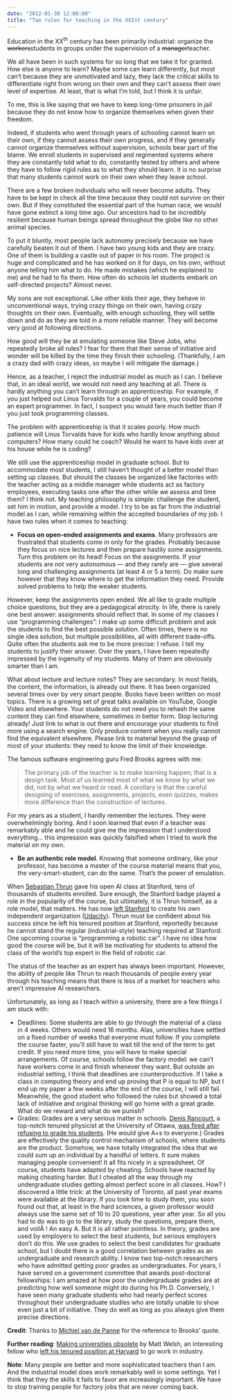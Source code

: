 ```yaml
---
date: "2012-01-30 12:00:00"
title: "Two rules for teaching in the XXIst century"
---
```




Education in the XX<sup>th</sup> century has been primarily industrial: organize the <del datetime="2012-01-27T13:58:46+00:00">workers</del>students in groups under the supervision of a <del datetime="2012-01-27T13:58:46+00:00">manager</del>teacher.

We all have been in such systems for so long that we take it for granted. How else is anyone to learn? Maybe some can learn differently, but most can&rsquo;t because they are unmotivated and lazy, they lack the critical skills to differentiate right from wrong on their own and they can&rsquo;t assess their own level of expertise. At least, that is what I&rsquo;m told, but I think it is unfair.

To me, this is like saying that we have to keep long-time prisoners in jail because they do not know how to organize themselves when given their freedom.

Indeed, if students who went through years of schooling cannot learn on their own, if they cannot assess their own progress, and if they generally cannot organize themselves without supervision, schools bear part of the blame. We enroll students in supervised and regimented systems where they are constantly told what to do, constantly tested by others and where they have to follow rigid rules as to what they should learn. It is no surprise that many students cannot work on their own when they leave school.

There are a few broken individuals who will never become adults. They have to be kept in check all the time because they could not survive on their own. But if they constituted the essential part of the human race, we would have gone extinct a long time ago. Our ancestors had to be incredibly resilient because human beings spread throughout the globe like no other animal species.

To put it bluntly, most people lack autonomy precisely because we have carefully beaten it out of them. I have two young kids and they are crazy. One of them is building a castle out of paper in his room. The project is huge and complicated and he has worked on it for days, on his own, without anyone telling him what to do. He made mistakes (which he explained to me) and he had to fix them. How often do schools let students embark on self-directed projects? Almost never.

My sons are not exceptional. Like other kids their age, they behave in unconventional ways, trying crazy things on their own, having crazy thoughts on their own. Eventually, with enough schooling, they will settle down and do as they are told in a more reliable manner. They will become very good at following directions.

How good will they be at emulating someone like Steve Jobs, who repeatedly broke all rules? I fear for them that their sense of initiative and wonder will be killed by the time they finish their schooling. (Thankfully, I am a crazy dad with crazy ideas, so maybe I will mitigate the damage.)

Hence, as a teacher, I reject the industrial model as much as I can. I believe that, in an ideal world, we would not need any teaching at all. There is hardly anything you can&rsquo;t learn through an apprenticeship. For example, if you just helped out Linus Torvalds for a couple of years, you could become an expert programmer. In fact, I suspect you would fare much better than if you just took programming classes.

The problem with apprenticeship is that it scales poorly. How much patience will Linus Torvalds have for kids who hardly know anything about computers? How many could he coach? Would he want to have kids over at his house while he is coding?

We still use the apprenticeship model in graduate school. But to accommodate most students, I still haven&rsquo;t thought of a better model than setting up classes. But should the classes be organized like factories with the teacher acting as a middle manager while students act as factory employees, executing tasks one after the other while we assess and time them? I think not. My teaching philosophy is simple: challenge the student, set him in motion, and provide a model. I try to be as far from the industrial model as I can, while remaining within the accepted boundaries of my job. I have two rules when it comes to teaching:

- __Focus on open-ended assignments and exams__. Many professors are frustrated that students come in only for the grades. Probably because they focus on nice lectures and then prepare hastily some assignments. Turn this problem on its head! Focus on the assignments. If your students are not very autonomous &mdash; and they rarely are &mdash; give several long and challenging assignments (at least 4 or 5 a term). Do make sure however that they know where to get the information they need. Provide solved problems to help the weaker students.

However, keep the assignments open ended. We all like to grade multiple choice questions, but they are a pedagogical atrocity. In life, there is rarely one best answer: assignments should reflect that. In some of my classes I use &ldquo;programming challenges&rdquo;: I make up some difficult problem and ask the students to find the best possible solution. Often times, there is no single idea solution, but multiple possibilities, all with different trade-offs. Quite often the students ask me to be more precise: I refuse. I tell my students to justify their answer. Over the years, I have been repeatedly impressed by the ingenuity of my students. Many of them are obviously smarter than I am.

What about lecture and lecture notes? They are secondary. In most fields, the content, the information, is already out there. It has been organized several times over by very smart people. Books have been written on most topics. There is a growing set of great talks available on YouTube, Google Video and elsewhere. Your students do not need you to rehash the same content they can find elsewhere, sometimes in better form. Stop lecturing already! Just link to what is out there and encourage your students to find more using a search engine. Only produce content when you really cannot find the equivalent elsewhere. Please link to material beyond the grasp of most of your students: they need to know the limit of their knowledge.

The famous software engineering guru Fred Brooks agrees with me:

>The primary job of the teacher is to make learning happen; that is a design task. Most of us learned most of what we know by what we did, not by what we heard or read. A corollary is that the careful designing of exercises, assignments, projects, even quizzes, makes more difference than the construction of lectures.

For my years as a student, I hardly remember the lectures. They were overwhelmingly boring. And I soon learned that even if a teacher was remarkably able and he could give me the impression that I understood everything&hellip; this impression was quickly falsified when I tried to work the material on my own.
- __Be an authentic role model__. Knowing that someone ordinary, like your professor, has become a master of the course material means that you, the very-smart-student, can do the same. That&rsquo;s the power of emulation.

When [Sebastian Thrun](https://en.wikipedia.org/wiki/Sebastian_Thrun) gave his open AI class at Stanford, tens of thousands of students enrolled. Sure enough, the Stanford badge played a role in the popularity of the course, but ultimately, it is Thrun himself, as a role model, that matters. He has now [left Stanford](http://blogs.reuters.com/felix-salmon/2012/01/23/udacity-and-the-future-of-online-universities/) to create his own independent organization ([Udacity](http://www.udacity.com/)). Thrun must be confident about his success since he left his tenured position at Stanford, reportedly because he cannot stand the regular (industrial-style) teaching required at Stanford. One upcoming course is &ldquo;programming a robotic car&rdquo;. I have no idea how good the course will be, but it will be motivating for students to attend the class of the world&rsquo;s top expert in the field of robotic car.

The status of the teacher as an expert has always been important. However, the ability of people like Thrun to reach thousands of people every year through his teaching means that there is less of a market for teachers who aren&rsquo;t impressive AI researchers.


Unfortunately, as long as I teach within a university, there are a few things I am stuck with:

- Deadlines: Some students are able to go through the material of a class in 4 weeks. Others would need 16 months. Alas, universities have settled on a fixed number of weeks that everyone must follow. If you complete the course faster, you&rsquo;ll still have to wait till the end of the term to get credit. If you need more time, you will have to make special arrangements. Of course, schools follow the factory model: we can&rsquo;t have workers come in and finish whenever they want. But outside an industrial setting, I think that deadlines are counterproductive. If I take a class in computing theory and end up proving that P is equal to NP, but I end up my paper a few weeks after the end of the course, I will still fail. Meanwhile, the good student who followed the rules but showed a total lack of initiative and original thinking will go home with a great grade. What do we reward and what do we punish? 
- Grades: Grades are a very serious matter in schools. [Denis Rancourt](https://activistteacher.blogspot.com/), a top-notch tenured physicist at the University of Ottawa, [was fired after refusing to grade his students](/lemire/blog/2009/01/13/must-a-professor-grade-his-students/). (He would give A+s to everyone.) Grades are effectively the quality control mechanism of schools, where students are the product. Somehow, we have totally integrated the idea that we could sum up an individual by a handful of letters. It sure makes managing people convenient! It all fits nicely in a spreadsheet. Of course, students have adapted by cheating. Schools have reacted by making cheating harder. But I cheated all the way through my undergraduate studies getting almost perfect score in all classes. How? I discovered a little trick: at the University of Toronto, all past year exams were available at the library. If you took time to study them, you soon found out that, at least in the hard sciences, a given professor would always use the same set of 10 to 20 questions, year after year. So all you had to do was to go to the library, study the questions, prepare them, and voilÃ ! An easy A. But it is all rather pointless. In theory, grades are used by employers to select the best students, but serious employers don&rsquo;t do this. We use grades to select the best candidates for graduate school, but I doubt there is a good correlation between grades as an undergraduate and research ability. I know two top-notch researchers who have admitted getting poor grades as undergraduates. For years, I have served on a government committee that awards post-doctoral fellowships: I am amazed at how poor the undergraduate grades are at predicting how well someone might do during his Ph.D. Conversely, I have seen many graduate students who had nearly perfect scores throughout their undergraduate studies who are totally unable to show even just a bit of initiative. They do well as long as you always give them precise directions. 


__Credit__: Thanks to [Michiel van de Panne](http://www.cs.ubc.ca/~van/) for the reference to Brooks&rsquo; quote.

__Further reading__: [Making universities obsolete](https://matt-welsh.blogspot.com/2012/01/making-universities-obsolete.html) by Matt Welsh, an interesting fellow who [left his tenured position at Harvard](/lemire/blog/2010/11/22/why-you-may-not-like-your-job-even-though-everyone-envies-you/) to go work in industry.

__Note__: Many people are better and more sophisticated teachers than I am. And the industrial model does work remarkably well in some settings. Yet I think that they the skills it fails to favor are increasingly important. We have to stop training people for factory jobs that are never coming back.

